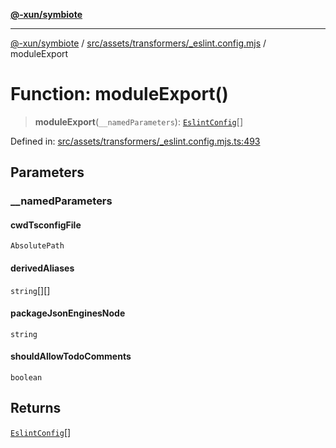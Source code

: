 [**@-xun/symbiote**](../../../../../README.md)

***

[@-xun/symbiote](../../../../../README.md) / [src/assets/transformers/\_eslint.config.mjs](../README.md) / moduleExport

# Function: moduleExport()

> **moduleExport**(`__namedParameters`): [`EslintConfig`](../type-aliases/EslintConfig.md)[]

Defined in: [src/assets/transformers/\_eslint.config.mjs.ts:493](https://github.com/Xunnamius/symbiote/blob/62837922680f523ceb73c316fc4e6bbfb810fc1f/src/assets/transformers/_eslint.config.mjs.ts#L493)

## Parameters

### \_\_namedParameters

#### cwdTsconfigFile

`AbsolutePath`

#### derivedAliases

`string`[][]

#### packageJsonEnginesNode

`string`

#### shouldAllowTodoComments

`boolean`

## Returns

[`EslintConfig`](../type-aliases/EslintConfig.md)[]

